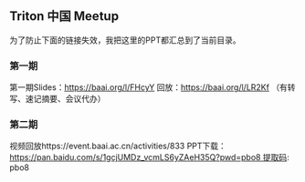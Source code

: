 ## Triton 中国 Meetup 

为了防止下面的链接失效，我把这里的PPT都汇总到了当前目录。

### 第一期

第一期Slides：https://baai.org/l/FHcyY
回放：https://baai.org/l/LR2Kf （有转写、速记摘要、会议代办）

### 第二期

视频回放https://event.baai.ac.cn/activities/833
PPT下载：https://pan.baidu.com/s/1gcjUMDz_vcmLS6yZAeH35Q?pwd=pbo8 提取码: pbo8

